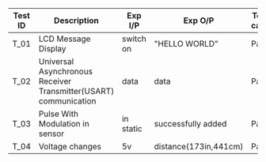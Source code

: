 | Test ID | Description | Exp I/P| Exp O/P|Test case
| --- | --- | --- | ---- |-----|
| T_01 | LCD Message Display |switch on| "HELLO WORLD" |Pass|
| T_02| Universal Asynchronous Receiver Transmitter(USART) communication| data  | data |Pass|
| T_03 | Pulse With Modulation in sensor |in static|  successfully added |Pass|
| T_04| Voltage changes |5v| distance(173in,441cm)|Pass|
